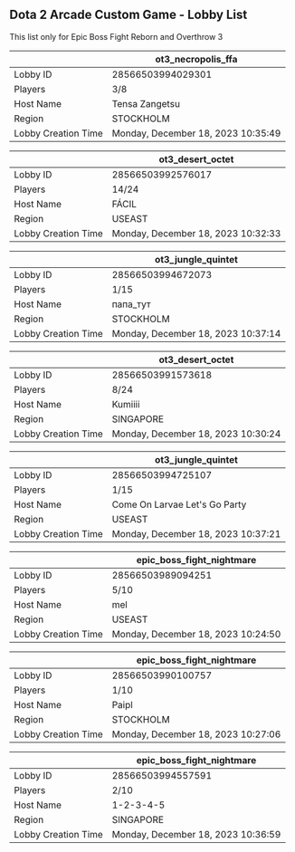 ## Dota 2 Arcade Custom Game - Lobby List

This list only for Epic Boss Fight Reborn and Overthrow 3

|  | ot3_necropolis_ffa |
| ------ | ------ |
| Lobby ID | 28566503994029301 |
| Players | 3/8 |
| Host Name | Tensa Zangetsu |
| Region | STOCKHOLM |
| Lobby Creation Time | Monday, December 18, 2023 10:35:49 |


|  | ot3_desert_octet |
| ------ | ------ |
| Lobby ID | 28566503992576017 |
| Players | 14/24 |
| Host Name | FÁCIL |
| Region | USEAST |
| Lobby Creation Time | Monday, December 18, 2023 10:32:33 |


|  | ot3_jungle_quintet |
| ------ | ------ |
| Lobby ID | 28566503994672073 |
| Players | 1/15 |
| Host Name | папа_тут |
| Region | STOCKHOLM |
| Lobby Creation Time | Monday, December 18, 2023 10:37:14 |


|  | ot3_desert_octet |
| ------ | ------ |
| Lobby ID | 28566503991573618 |
| Players | 8/24 |
| Host Name | Kumiiii |
| Region | SINGAPORE |
| Lobby Creation Time | Monday, December 18, 2023 10:30:24 |


|  | ot3_jungle_quintet |
| ------ | ------ |
| Lobby ID | 28566503994725107 |
| Players | 1/15 |
| Host Name | Come On Larvae Let's Go Party |
| Region | USEAST |
| Lobby Creation Time | Monday, December 18, 2023 10:37:21 |


|  | epic_boss_fight_nightmare |
| ------ | ------ |
| Lobby ID | 28566503989094251 |
| Players | 5/10 |
| Host Name | mel |
| Region | USEAST |
| Lobby Creation Time | Monday, December 18, 2023 10:24:50 |


|  | epic_boss_fight_nightmare |
| ------ | ------ |
| Lobby ID | 28566503990100757 |
| Players | 1/10 |
| Host Name | Paipl |
| Region | STOCKHOLM |
| Lobby Creation Time | Monday, December 18, 2023 10:27:06 |


|  | epic_boss_fight_nightmare |
| ------ | ------ |
| Lobby ID | 28566503994557591 |
| Players | 2/10 |
| Host Name | 1-2-3-4-5 |
| Region | SINGAPORE |
| Lobby Creation Time | Monday, December 18, 2023 10:36:59 |


